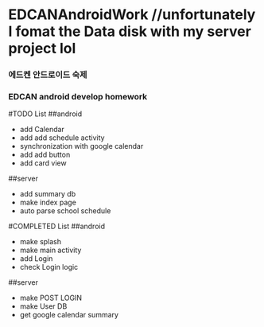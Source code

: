 # EDCANAndroidWork //unfortunately I fomat the Data disk with my server project lol
### 에드켄 안드로이드 숙제
### EDCAN android develop homework

#TODO List
##android
+ add Calendar
+ add add schedule activity
+ synchronization with google calendar
+ add add button
+ add card view

##server
+ add summary db
+ make index page
+ auto parse school schedule

#COMPLETED List
##android
+ make splash
+ make main activity
+ add Login
+ check Login logic

##server
+ make POST LOGIN
+ make User DB
+ get google calendar summary
